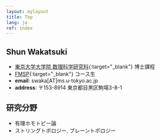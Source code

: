 ```yaml
---
layout: mylayout
title: Top
lang: ja
ref: index
---
```


## Shun Wakatsuki
- [東京大学大学院 数理科学研究科](http://www.ms.u-tokyo.ac.jp/index.html){:target="_blank"}
  博士課程
- [FMSP](http://fmsp.ms.u-tokyo.ac.jp/index_e.html){:target="_blank"}
  コース生
- **email**: swaka[AT]ms.u-tokyo.ac.jp
- **address**: 〒153-8914 東京都目黒区駒場3-8-1

## 研究分野
- 有理ホモトピー論
- ストリングトポロジー, ブレーントポロジー
